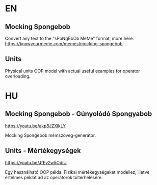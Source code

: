 # EN

## Mocking Spongebob

Convert any text to the "sPoNgEbOb MeMe" format, more here: https://knowyourmeme.com/memes/mocking-spongebob

## Units

Physical units OOP model with actual useful examples for operator overloading.

# HU

## Mocking Spongebob - Gúnyolódó Spongyabob

https://youtu.be/akp8JZXikLY

Mocking Spongebob mémszöveg-generátor.

## Units - Mértékegységek

https://youtu.be/JfEy2w5OdiU

Egy használható OOP példa. Fizikai mértékegységeket modellez, illetve értelmes példát ad az operátorok túlterhelésére.
